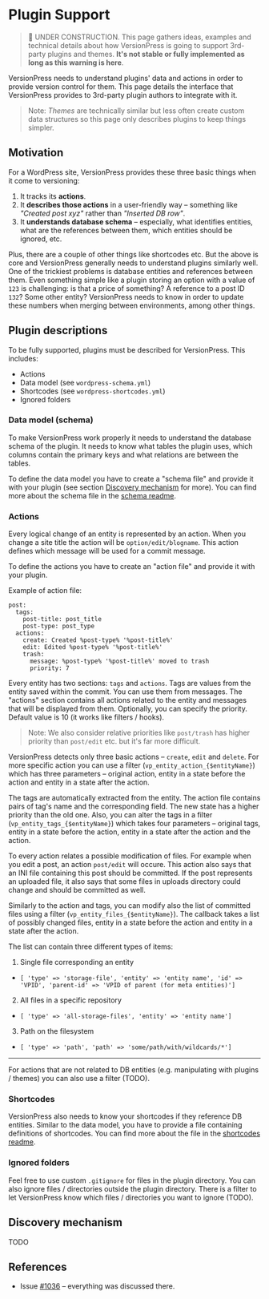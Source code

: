 # Plugin Support

> :construction: UNDER CONSTRUCTION. This page gathers ideas, examples and technical details about how VersionPress is going to support 3rd-party plugins and themes. **It's not stable or fully implemented as long as this warning is here**.

VersionPress needs to understand plugins' data and actions in order to provide version control for them. This page details the interface that VersionPress provides to 3rd-party plugin authors to integrate with it.

> Note: *Themes* are technically similar but less often create custom data structures so this page only describes plugins to keep things simpler.  


## Motivation

For a WordPress site, VersionPress provides these three basic things when it come to versioning:

1. It tracks its **actions**.
2. It **describes those actions** in a user-friendly way – something like *"Created post xyz"* rather than *"Inserted DB row"*.
3. It **understands database schema** – especially, what identifies entities, what are the references between them, which entities should be ignored, etc.

Plus, there are a couple of other things like shortcodes etc. But the above is core and VersionPress generally needs to understand plugins similarly well. One of the trickiest problems is database entities and references between them. Even something simple like a plugin storing an option with a value of `123` is challenging: is that a price of something? A reference to a post ID `132`? Some other entity? VersionPress needs to know in order to update these numbers when merging between environments, among other things.


## Plugin descriptions

To be fully supported, plugins must be described for VersionPress. This includes:

- Actions
- Data model (see `wordpress-schema.yml`)
- Shortcodes (see `wordpress-shortcodes.yml`)
- Ignored folders

### Data model (schema)

To make VersionPress work properly it needs to understand the database schema of the plugin. It needs to know what tables the plugin uses, which columns contain the primary keys and what relations are between the tables.

To define the data model you have to create a "schema file" and provide it with your plugin (see section [Discovery mechanism](#discovery-mechanism) for more). You can find more about the schema file in the [schema readme](../versionpress/plugins/src/Database/schema-readme.md).


### Actions

Every logical change of an entity is represented by an action. When you change a site title the action will be `option/edit/blogname`. This action defines which message will be used for a commit message.

To define the actions you have to create an "action file" and provide it with your plugin.

Example of action file:

    post:
      tags:
        post-title: post_title
        post-type: post_type
      actions:
        create: Created %post-type% '%post-title%'
        edit: Edited %post-type% '%post-title%'
        trash:
          message: %post-type% '%post-title%' moved to trash
          priority: 7

Every entity has two sections: `tags` and `actions`. Tags are values from the entity saved within the commit. You can use them from messages. The "actions" section contains all actions related to the entity and messages that will be displayed from them. Optionally, you can specify the priority. Default value is 10 (it works like filters / hooks).

> Note: We also consider relative priorities like `post/trash` has higher priority than `post/edit` etc. but it's far more difficult.

VersionPress detects only three basic actions – `create`, `edit` and `delete`. For more specific action you can use a filter (`vp_entity_action_{$entityName}`) which has three parameters – original action, entity in a state before the action and entity in a state after the action.

The tags are automatically extracted from the entity. The action file contains pairs of tag's name and the corresponding field. The new state has a higher priority than the old one. Also, you can alter the tags in a filter (`vp_entity_tags_{$entityName}`) which takes four parameters – original tags, entity in a state before the action, entity in a state after the action and the action.

To every action relates a possible modification of files. For example when you edit a post, an action `post/edit` will occure. This action also says that an INI file containing this post should be committed. If the post represents an uploaded file, it also says that some files in uploads directory could change and should be committed as well.

Similarly to the action and tags, you can modify also the list of committed files using a filter (`vp_entity_files_{$entityName}`). The callback takes a list of possibly changed files, entity in a state before the action and entity in a state after the action.

The list can contain three different types of items:

1) Single file corresponding an entity
 - `[ 'type' => 'storage-file', 'entity' => 'entity name',
    'id' => 'VPID', 'parent-id' => 'VPID of parent (for meta entities)']`

2) All files in a specific repository
 - `[ 'type' => 'all-storage-files', 'entity' => 'entity name']`

3) Path on the filesystem
- `[ 'type' => 'path', 'path' => 'some/path/with/wildcards/*']`

---

For actions that are not related to DB entities (e.g. manipulating with plugins / themes) you can also use a filter (TODO).

### Shortcodes

VersionPress also needs to know your shortcodes if they reference DB entities. Similar to the data model, you have to provide a file containing definitions of shortcodes. You can find more about the file in the [shortcodes readme](../versionpress/plugins/src/Database/shortcodes-readme.md).

### Ignored folders

Feel free to use custom `.gitignore` for files in the plugin directory. You can also ignore files / directories outside the plugin directory. There is a filter to let VersionPress know which files / directories you want to ignore (TODO).


## Discovery mechanism

TODO


## References

- Issue [#1036](https://github.com/versionpress/versionpress/issues/1036) – everything was discussed there.
